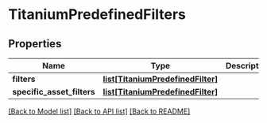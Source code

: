 # TitaniumPredefinedFilters


## Properties
Name | Type | Description | Notes
------------ | ------------- | ------------- | -------------
**filters** | [**list[TitaniumPredefinedFilter]**](TitaniumPredefinedFilter.md) |  | [optional] 
**specific_asset_filters** | [**list[TitaniumPredefinedFilter]**](TitaniumPredefinedFilter.md) |  | [optional] 

[[Back to Model list]](../README.md#documentation-for-models) [[Back to API list]](../README.md#documentation-for-api-endpoints) [[Back to README]](../README.md)


